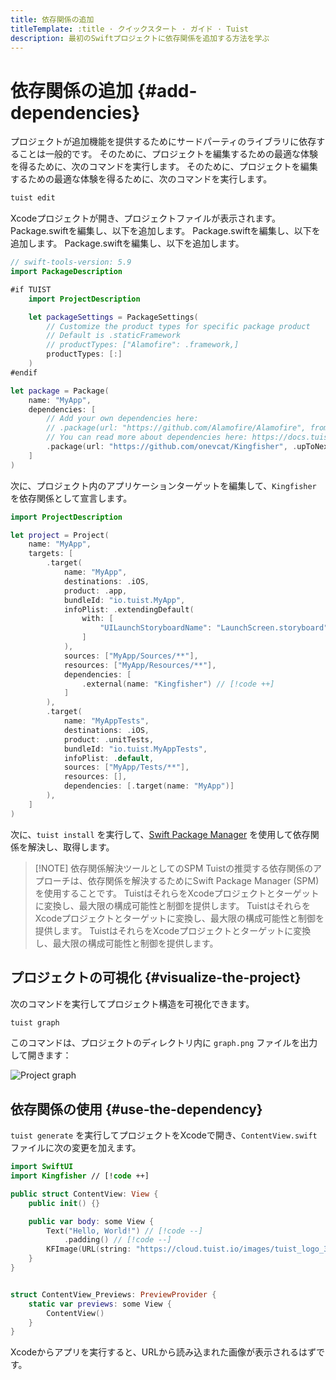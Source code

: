 ```yaml
---
title: 依存関係の追加
titleTemplate: :title · クイックスタート · ガイド · Tuist
description: 最初のSwiftプロジェクトに依存関係を追加する方法を学ぶ
---
```


# 依存関係の追加 {#add-dependencies}

プロジェクトが追加機能を提供するためにサードパーティのライブラリに依存することは一般的です。 そのために、プロジェクトを編集するための最適な体験を得るために、次のコマンドを実行します。 そのために、プロジェクトを編集するための最適な体験を得るために、次のコマンドを実行します。

```bash
tuist edit
```

Xcodeプロジェクトが開き、プロジェクトファイルが表示されます。 Package.swiftを編集し、以下を追加します。 Package.swiftを編集し、以下を追加します。 Package.swiftを編集し、以下を追加します。

```swift
// swift-tools-version: 5.9
import PackageDescription

#if TUIST
    import ProjectDescription

    let packageSettings = PackageSettings(
        // Customize the product types for specific package product
        // Default is .staticFramework
        // productTypes: ["Alamofire": .framework,]
        productTypes: [:]
    )
#endif

let package = Package(
    name: "MyApp",
    dependencies: [
        // Add your own dependencies here:
        // .package(url: "https://github.com/Alamofire/Alamofire", from: "5.0.0"),
        // You can read more about dependencies here: https://docs.tuist.io/documentation/tuist/dependencies
        .package(url: "https://github.com/onevcat/Kingfisher", .upToNextMajor(from: "7.12.0")) // [!code ++]
    ]
)
```

次に、プロジェクト内のアプリケーションターゲットを編集して、`Kingfisher` を依存関係として宣言します。

```swift
import ProjectDescription

let project = Project(
    name: "MyApp",
    targets: [
        .target(
            name: "MyApp",
            destinations: .iOS,
            product: .app,
            bundleId: "io.tuist.MyApp",
            infoPlist: .extendingDefault(
                with: [
                    "UILaunchStoryboardName": "LaunchScreen.storyboard",
                ]
            ),
            sources: ["MyApp/Sources/**"],
            resources: ["MyApp/Resources/**"],
            dependencies: [
                .external(name: "Kingfisher") // [!code ++]
            ]
        ),
        .target(
            name: "MyAppTests",
            destinations: .iOS,
            product: .unitTests,
            bundleId: "io.tuist.MyAppTests",
            infoPlist: .default,
            sources: ["MyApp/Tests/**"],
            resources: [],
            dependencies: [.target(name: "MyApp")]
        ),
    ]
)
```

次に、`tuist install` を実行して、[Swift Package Manager](https://www.swift.org/documentation/package-manager/) を使用して依存関係を解決し、取得します。

> [!NOTE] 依存関係解決ツールとしてのSPM
> Tuistの推奨する依存関係のアプローチは、依存関係を解決するためにSwift Package Manager (SPM) を使用することです。 TuistはそれらをXcodeプロジェクトとターゲットに変換し、最大限の構成可能性と制御を提供します。 TuistはそれらをXcodeプロジェクトとターゲットに変換し、最大限の構成可能性と制御を提供します。 TuistはそれらをXcodeプロジェクトとターゲットに変換し、最大限の構成可能性と制御を提供します。

## プロジェクトの可視化 {#visualize-the-project}

次のコマンドを実行してプロジェクト構造を可視化できます。

```bash
tuist graph
```

このコマンドは、プロジェクトのディレクトリ内に `graph.png` ファイルを出力して開きます：

![Project graph](/images/guides/quick-start/graph.png)

## 依存関係の使用 {#use-the-dependency}

`tuist generate` を実行してプロジェクトをXcodeで開き、`ContentView.swift` ファイルに次の変更を加えます。

```swift
import SwiftUI
import Kingfisher // [!code ++]

public struct ContentView: View {
    public init() {}

    public var body: some View {
        Text("Hello, World!") // [!code --]
            .padding() // [!code --]
        KFImage(URL(string: "https://cloud.tuist.io/images/tuist_logo_32x32@2x.png")!) // [!code ++]
    }
}


struct ContentView_Previews: PreviewProvider {
    static var previews: some View {
        ContentView()
    }
}
```

Xcodeからアプリを実行すると、URLから読み込まれた画像が表示されるはずです。
